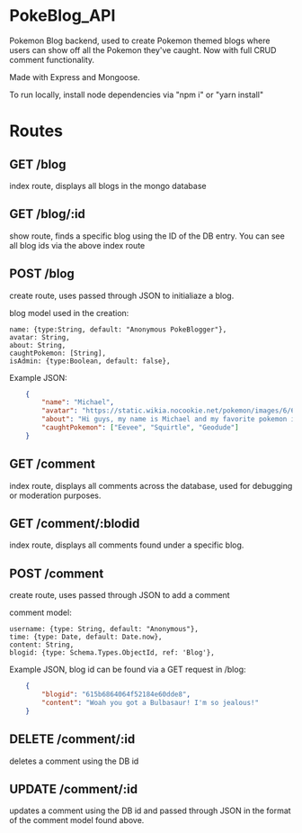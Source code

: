 # PokeBlog_API
Pokemon Blog backend, used to create Pokemon themed blogs where users can show off all the Pokemon they've caught. Now with full CRUD comment functionality.

Made with Express and Mongoose.

To run locally, install node dependencies via "npm i" or "yarn install"

# Routes

## GET /blog

 index route, displays all blogs in the mongo database

## GET /blog/:id
show route, finds a specific blog using the ID of the DB entry. You can see all blog ids via the above index route

## POST /blog
create route, uses passed through JSON to initialiaze a blog.

blog model used in the creation:

    name: {type:String, default: "Anonymous PokeBlogger"},
    avatar: String,
    about: String,
    caughtPokemon: [String],
    isAdmin: {type:Boolean, default: false},


Example JSON:
```JSON
    {
        "name": "Michael",
        "avatar": "https://static.wikia.nocookie.net/pokemon/images/6/6d/Ash_anime_Journeys.png/revision/latest?cb=20191027002145",
        "about": "Hi guys, my name is Michael and my favorite pokemon is Eevee!",
        "caughtPokemon": ["Eevee", "Squirtle", "Geodude"]
    }
```
## GET /comment
index route, displays all comments across the database, used for debugging or moderation purposes.

## GET /comment/:blodid
index route, displays all comments found under a specific blog.

## POST /comment
create route, uses passed through JSON to add a comment

comment model:

    username: {type: String, default: "Anonymous"},
    time: {type: Date, default: Date.now},
    content: String,
    blogid: {type: Schema.Types.ObjectId, ref: 'Blog'},

Example JSON, blog id can be found via a GET request in /blog:
```JSON
    {
        "blogid": "615b6864064f52184e60dde8",
        "content": "Woah you got a Bulbasaur! I'm so jealous!"
    }
```
## DELETE /comment/:id
deletes a comment using the DB id

## UPDATE /comment/:id
updates a comment using the DB id and passed through JSON in the format of the comment model found above.




